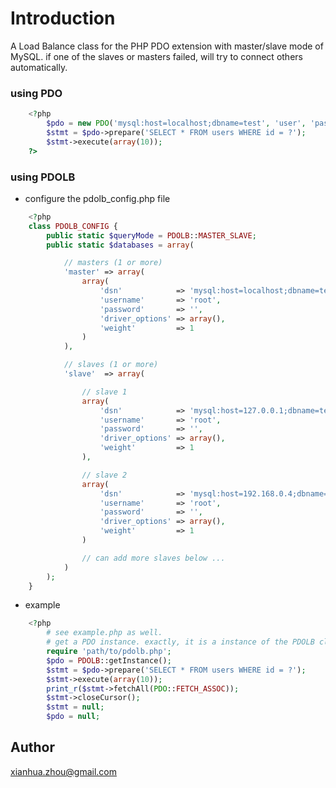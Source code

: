 # Introduction
A Load Balance class for the PHP PDO extension with master/slave mode of MySQL. if one of the slaves or masters failed, will try to connect others automatically.

### using PDO

```php
	<?php 
		$pdo = new PDO('mysql:host=localhost;dbname=test', 'user', 'pass');
		$stmt = $pdo->prepare('SELECT * FROM users WHERE id = ?');
		$stmt->execute(array(10));
	?>
```

### using PDOLB

* configure the pdolb\_config.php file

```php
	<?php
	class PDOLB_CONFIG {
		public static $queryMode = PDOLB::MASTER_SLAVE;
		public static $databases = array(

			// masters (1 or more)
			'master' => array(
				array(
					'dsn'            => 'mysql:host=localhost;dbname=test',
					'username'       => 'root',
					'password'       => '',
					'driver_options' => array(),
					'weight'         => 1
				)
			),

			// slaves (1 or more)
			'slave'  => array(

				// slave 1
				array(
					'dsn'            => 'mysql:host=127.0.0.1;dbname=test',
					'username'       => 'root',
					'password'       => '',
					'driver_options' => array(),
					'weight'         => 1
				),

				// slave 2
				array(
					'dsn'            => 'mysql:host=192.168.0.4;dbname=test',
					'username'       => 'root',
					'password'       => '',
					'driver_options' => array(),
					'weight'         => 1
				)

				// can add more slaves below ...
			)
		);
	}
```

* example

```php
	<?php
        # see example.php as well.
		# get a PDO instance. exactly, it is a instance of the PDOLB class, however,the PDOLB class extends the PDO class.
        require 'path/to/pdolb.php';
		$pdo = PDOLB::getInstance();
		$stmt = $pdo->prepare('SELECT * FROM users WHERE id = ?');
		$stmt->execute(array(10));
        print_r($stmt->fetchAll(PDO::FETCH_ASSOC));
        $stmt->closeCursor();
        $stmt = null;
        $pdo = null;
```

## Author
xianhua.zhou@gmail.com 
